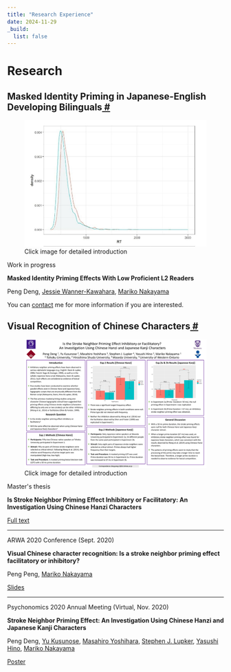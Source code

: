 ```yaml
---
title: "Research Experience"
date: 2024-11-29
_build:
  list: false
---
```


<h1><span class="title">Research</span></h1>

<h2 id="masked-identity-priming">Masked Identity Priming in Japanese-English Developing Bilinguals<a href="#masked-identity-priming" class="header-anchor" arialabel="Anchor"> # </a></h2>
<div class="splitbox">
<div class="left">
<figure itemprop="associatedMedia" itemscope itemtype="http://schema.org/ImageObject">
<a href="/research/introductions/masked-identity-priming" title="Click to view detailed introduction">
<img itemprop="thumbnail" src="images/masked-priming.png" alt="Masked Identity Priming Research">
</a>
<figcaption>Click image for detailed introduction</figcaption>
</figure>
</div>
<div class="right">
<p>Work in progress</p>
<p><strong>Masked Identity Priming Effects With Low Proficient L2 Readers</strong></p>
<p>Peng Deng, <a href="https://researchmap.jp/jessie?lang=en" target="_blank" rel="noreferrer noopener">Jessie Wanner-Kawahara</a>, <a href="https://scholar.google.com/citations?user=wNSPkz8AAAAJ&hl" target="_blank" rel="noreferrer noopener">Mariko Nakayama</a></p>
<p>You can <a href="/contact">contact</a> me for more information if you are interested.</p>
</div>
<div style="clear:both"></div>
</div>

<h2 id="visual-recognition">Visual Recognition of Chinese Characters<a href="#visual-recognition" class="header-anchor" arialabel="Anchor"> # </a></h2>
<div class="splitbox">
<div class="left">
<figure itemprop="associatedMedia" itemscope itemtype="http://schema.org/ImageObject">
<a href="/research/introductions/visual-recognition" title="Click to view detailed introduction">
<img itemprop="thumbnail" src="images/visual-recognition.png" alt="Visual Recognition of Chinese Characters">
</a>
<figcaption>Click image for detailed introduction</figcaption>
</figure>
</div>
<div class="right">
<p>Master's thesis</p>
<p><strong>Is Stroke Neighbor Priming Effect Inhibitory or Facilitatory: An Investigation Using Chinese Hanzi Characters</strong></p>
<p><a href="/content/research/files/thesis.pdf" target="_blank" rel="noreferrer noopener">Full text</a>
<hr />
<p>ARWA 2020 Conference (Sept. 2020)</p>
<p><strong>Visual Chinese character recognition: Is a stroke neighbor priming effect facilitatory or inhibitory?</strong></p>
<p>Peng Peng, <a href="https://scholar.google.com/citations?user=wNSPkz8AAAAJ&hl" target="_blank" rel="noreferrer noopener">Mariko Nakayama</a></p>
<p><a href="/content/research/files/slides.pdf" target="_blank" rel="noreferrer noopener">Slides</a></p>
<hr />
<p>Psychonomics 2020 Annual Meeting (Virtual, Nov. 2020)</p>
<p><strong>Stroke Neighbor Priming Effect: An Investigation Using Chinese Hanzi and Japanese Kanji Characters</strong></p>
<p>Peng Deng, <a href="https://nrid.nii.ac.jp/en/nrid/1000050732690/" target="_blank" rel="noreferrer noopener">Yu Kusunose</a>, <a href="https://researchmap.jp/myoshihara?lang=en" target="_blank" rel="noreferrer noopener">Masahiro Yoshihara</a>, <a href="https://scholar.google.com/citations?user=1RX5WI0AAAAJ&hl" target="_blank" rel="noreferrer noopener">Stephen J. Lupker</a>, <a href="https://researchmap.jp/read0160825?lang=en" target="_blank" rel="noreferrer noopener">Yasushi Hino</a>, <a href="https://scholar.google.com/citations?user=wNSPkz8AAAAJ&hl" target="_blank" rel="noreferrer noopener">Mariko Nakayama</a></p>
<p><a href="/content/research/files/poster.pdf" target="_blank" rel="noreferrer noopener">Poster</a></p>
</div>
<div style="clear:both"></div>
</div>